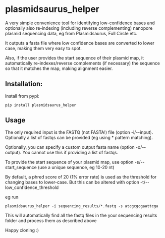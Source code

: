 # plasmidsaurus_helper

A very simple convenience tool for identifying low-confidence bases and optionally also re-indexing (including reverse complementing) nanopore plasmid sequencing data, eg from Plasmidsaurus, Full Circle etc.

It outputs a fasta file where low confidence bases are converted to lower case, making them very easy to spot. 

Also, if the user provides the start sequence of their plasmid map, it automatically re-indexes/reverse complements (if necessary) the sequence so that it matches the map, making alignment easier.

## Installation: 

Install from pypi:

```pip install plasmidsaurus_helper```

## Usage

The only required input is the FASTQ (not FASTA!) file (option -i/--input). Optionally a list of fastqs can be provided (eg using * pattern matching).

Optionally, you can specify a custom output fasta name (option -o/--output). You cannot use this if providing a list of fastqs.

To provide the start sequence of your plasmid map, use option -s/--start_sequence (use a unique sequence, eg 10-20 nt)

By default, a phred score of 20 (1% error rate) is used as the threshold for changing bases to lower-case. But this can be altered with option -t/--low_confidence_threshold

eg run 

```plasmidsaurus_helper -i sequencing_results/*.fastq -s atcgcgcgaattcga```

This will automatically find all the fastq files in the your sequencing results folder and process them as described above

Happy cloning :)
